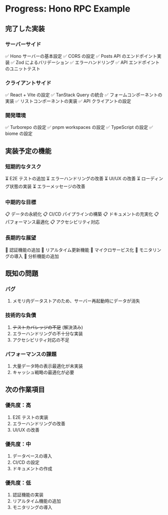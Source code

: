 # Progress: Hono RPC Example

## 完了した実装

### サーバーサイド

✅ Hono サーバーの基本設定
✅ CORS の設定
✅ Posts API のエンドポイント実装
✅ Zod によるバリデーション
✅ エラーハンドリング
✅ API エンドポイントのユニットテスト

### クライアントサイド

✅ React + Vite の設定
✅ TanStack Query の統合
✅ フォームコンポーネントの実装
✅ リストコンポーネントの実装
✅ API クライアントの設定

### 開発環境

✅ Turborepo の設定
✅ pnpm workspaces の設定
✅ TypeScript の設定
✅ biome の設定

## 実装予定の機能

### 短期的なタスク

⏳ E2E テストの追加
⏳ エラーハンドリングの改善
⏳ UI/UX の改善
⏳ ローディング状態の実装
⏳ エラーメッセージの改善

### 中期的な目標

📋 データの永続化
📋 CI/CD パイプラインの構築
📋 ドキュメントの充実化
📋 パフォーマンス最適化
📋 アクセシビリティ対応

### 長期的な展望

🔮 認証機能の追加
🔮 リアルタイム更新機能
🔮 マイクロサービス化
🔮 モニタリングの導入
🔮 分析機能の追加

## 既知の問題

### バグ

1. メモリ内データストアのため、サーバー再起動時にデータが消失

### 技術的な負債

1. ~~テストカバレッジの不足~~ (解決済み)
2. エラーハンドリングの不十分な実装
3. アクセシビリティ対応の不足

### パフォーマンスの課題

1. 大量データ時の表示最適化が未実装
2. キャッシュ戦略の最適化が必要

## 次の作業項目

### 優先度：高

1. E2E テストの実装
2. エラーハンドリングの改善
3. UI/UX の改善

### 優先度：中

1. データベースの導入
2. CI/CD の設定
3. ドキュメントの作成

### 優先度：低

1. 認証機能の実装
2. リアルタイム機能の追加
3. モニタリングの導入
